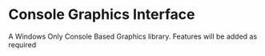 # Console Graphics Interface
 A Windows Only Console Based Graphics library. Features will be added as required
